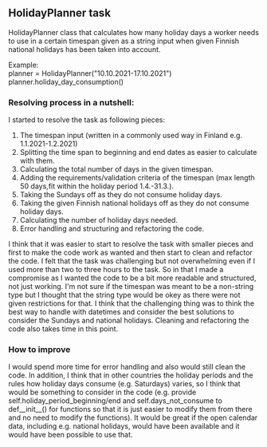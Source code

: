 ## HolidayPlanner task

HolidayPlanner class that calculates how many holiday days a worker needs to use in a certain timespan given as a string input when given Finnish national holidays has been taken into account.

Example: <br>
planner = HolidayPlanner("10.10.2021-17.10.2021") <br>
planner.holiday_day_consumption()

### Resolving process in a nutshell:
I started to resolve the task as following pieces:
1. The timespan input (written in a commonly used way in Finland e.g. 1.1.2021-1.2.2021)
2. Splitting the time span to beginning and end dates as easier to calculate with them.
3. Calculating the total number of days in the given timespan.
4. Adding the requirements/validation criteria of the timespan (max length 50 days,fit within the holiday period 1.4.-31.3.).
5. Taking the Sundays off as they do not consume holiday days.
6. Taking the given Finnish national holidays off as they do not consume holiday days.
7. Calculating the number of holiday days needed.
8. Error handling and structuring and refactoring the code.

I think that it was easier to start to resolve the task with smaller pieces and first to make the code work as wanted and then start to clean and refactor the code. I felt that the task was challenging but not overwhelming even if I used more than two to three hours to the task. So in that I made a compromise as I wanted the code to be a bit more readable and structured, not just working. I'm not sure if the timespan was meant to be a non-string type but I thought that the string type would be okey as there were not given restrictions for that. I think that the challenging thing was to think the best way to handle with datetimes and consider the best solutions to consider the Sundays and national holidays. Cleaning and refactoring the code also takes time in this point.

### How to improve
I would spend more time for error handling and also would still clean the code. In addition, I think that in other countries the holiday periods and the rules how holiday days consume (e.g. Saturdays) varies, so I think that would be something to consider in the code (e.g. provide self.holiday_period_beginning/end and self.days_not_consume to def__init__() for functions so that it is just easier to modify them from there and no need to modify the functions). It would be great if the open calendar data, including e.g. national holidays, would have been available and it would have been possible to use that. 